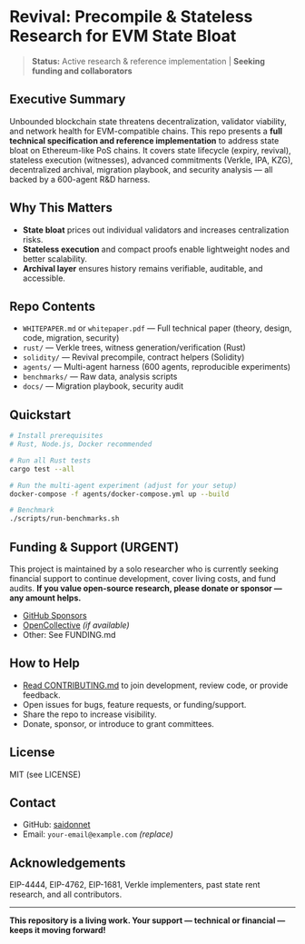 # Revival: Precompile & Stateless Research for EVM State Bloat

> **Status:** Active research & reference implementation | **Seeking funding and collaborators**

## Executive Summary

Unbounded blockchain state threatens decentralization, validator viability, and network health for EVM-compatible chains. This repo presents a **full technical specification and reference implementation** to address state bloat on Ethereum-like PoS chains. It covers state lifecycle (expiry, revival), stateless execution (witnesses), advanced commitments (Verkle, IPA, KZG), decentralized archival, migration playbook, and security analysis — all backed by a 600-agent R&D harness.

## Why This Matters

- **State bloat** prices out individual validators and increases centralization risks.
- **Stateless execution** and compact proofs enable lightweight nodes and better scalability.
- **Archival layer** ensures history remains verifiable, auditable, and accessible.

## Repo Contents

- `WHITEPAPER.md` or `whitepaper.pdf` — Full technical paper (theory, design, code, migration, security)
- `rust/` — Verkle trees, witness generation/verification (Rust)
- `solidity/` — Revival precompile, contract helpers (Solidity)
- `agents/` — Multi-agent harness (600 agents, reproducible experiments)
- `benchmarks/` — Raw data, analysis scripts
- `docs/` — Migration playbook, security audit

## Quickstart

```bash
# Install prerequisites
# Rust, Node.js, Docker recommended

# Run all Rust tests
cargo test --all

# Run the multi-agent experiment (adjust for your setup)
docker-compose -f agents/docker-compose.yml up --build

# Benchmark
./scripts/run-benchmarks.sh
```

## Funding & Support (URGENT)

This project is maintained by a solo researcher who is currently seeking financial support to continue development, cover living costs, and fund audits. **If you value open-source research, please donate or sponsor — any amount helps.**

- [GitHub Sponsors](https://github.com/sponsors/saidonnet)
- [OpenCollective](https://opencollective.com/revival) *(if available)*
- Other: See FUNDING.md

## How to Help

- [Read CONTRIBUTING.md](CONTRIBUTING.md) to join development, review code, or provide feedback.
- Open issues for bugs, feature requests, or funding/support.
- Share the repo to increase visibility.
- Donate, sponsor, or introduce to grant committees.

## License

MIT (see LICENSE)

## Contact

- GitHub: [saidonnet](https://github.com/saidonnet)
- Email: `your-email@example.com` *(replace)*

## Acknowledgements

EIP-4444, EIP-4762, EIP-1681, Verkle implementers, past state rent research, and all contributors.

---

**This repository is a living work. Your support — technical or financial — keeps it moving forward!**
